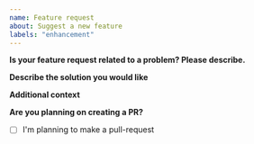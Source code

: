 ```yaml
---
name: Feature request
about: Suggest a new feature
labels: "enhancement"
---
```


**Is your feature request related to a problem? Please describe.**

<!-- A clear and concise description of what the problem is. Ex. I'm always frustrated when ... -->

**Describe the solution you would like**

<!-- A clear and concise description of what you want to happen. -->

**Additional context**

<!-- Add any other context or screenshots about the feature request here. -->

**Are you planning on creating a PR?**

<!-- Check the box below with an `x` if you are planning to create a PR for this. -->

- [ ] I'm planning to make a pull-request